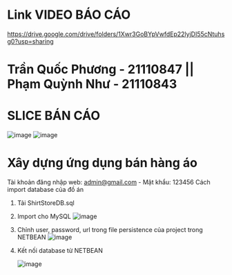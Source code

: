 # Link VIDEO BÁO CÁO
https://drive.google.com/drive/folders/1Xwr3GoBYpVwfdEp22lyjDI55cNtuhsg0?usp=sharing
# Trần Quốc Phương - 21110847 || Phạm Quỳnh Như - 21110843
# SLICE BÁN CÁO
![image](https://github.com/tqphuong3011/WEB-BAN-HANG-ONLINE/assets/122359573/b08b55d9-5375-42c9-a243-e644d7aae063)
![image](https://github.com/tqphuong3011/WEB-BAN-HANG-ONLINE/assets/122359573/0d36ed4c-db8b-4862-8ced-77a7b18314c7)

# Xây dựng ứng dụng bán hàng áo
Tài khoản đăng nhập web: admin@gmail.com - Mật khẩu: 123456
Cách import database của đồ án
1. Tải ShirtStoreDB.sql
2. Import cho MySQL ![image](https://github.com/tqphuong3011/WEB-BAN-HANG-ONLINE/assets/122359573/e9c37676-3f25-441e-9deb-4330d0bc2efd)
3. Chỉnh user, password, url trong file persistence của project trong NETBEAN ![image](https://github.com/tqphuong3011/WEB-BAN-HANG-ONLINE/assets/122359573/24d399d6-0e11-4666-93d8-7b59b23682a9)
4. Kết nối database từ NETBEAN


   ![image](https://github.com/tqphuong3011/WEB-BAN-HANG-ONLINE/assets/122359573/7a421344-caaa-4532-bf54-420440af77a1)
